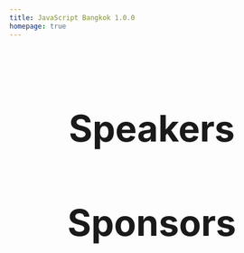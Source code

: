 ```yaml
---
title: JavaScript Bangkok 1.0.0
homepage: true
---
```


<Intro />

<main>

## Speakers

<div v-if="!$flags.preview">
  <SpeakerGroup :groupName="'#TeamEngineering'">
    <OldSpeakerList
    slot="content"
    :speakers="getSpeakersByGroup('Engineering')"
    @clickSpeaker="openSpeakerModal"></OldSpeakerList>
  </SpeakerGroup>
  <SpeakerGroup :groupName="'#TeamExperience'">
    <OldSpeakerList
    slot="content"
    :speakers="getSpeakersByGroup('Experience')"
    @clickSpeaker="openSpeakerModal"></OldSpeakerList>
  </SpeakerGroup>
  <SpeakerGroup :groupName="'#TeamKnowhow'">
    <OldSpeakerList
    slot="content"
    :speakers="getSpeakersByGroup('Knowledge')"
    @clickSpeaker="openSpeakerModal"></OldSpeakerList>
  </SpeakerGroup>
  <SpeakerGroup :groupName="'#TeamPerformance'">
    <OldSpeakerList
    slot="content"
    :speakers="getSpeakersByGroup('Performance')"
    @clickSpeaker="openSpeakerModal"></OldSpeakerList>
  </SpeakerGroup>
  <SpeakerModal
  v-if="isSpeakerModalActive"
  v-bind="speakerModalData"
  @closeModal="setIsSpeakerModalActive(false)">
  </SpeakerModal>
</div>

<div v-if="$flags.preview">
  <SpeakerGroup :groupName="'#TeamEngineering'">
    <SpeakerList
    slot="content"
    :speakers="getSpeakersByGroup('Engineering')"
    @clickSpeaker="openSpeakerModal"></SpeakerList>
  </SpeakerGroup>
  <SpeakerGroup :groupName="'#TeamExperience'">
    <SpeakerList
    slot="content"
    :speakers="getSpeakersByGroup('Experience')"
    @clickSpeaker="openSpeakerModal"></SpeakerList>
  </SpeakerGroup>
  <SpeakerGroup :groupName="'#TeamKnowhow'">
    <SpeakerList
    slot="content"
    :speakers="getSpeakersByGroup('Knowledge')"
    @clickSpeaker="openSpeakerModal"></SpeakerList>
  </SpeakerGroup>
  <SpeakerGroup :groupName="'#TeamPerformance'">
    <SpeakerList
    slot="content"
    :speakers="getSpeakersByGroup('Performance')"
    @clickSpeaker="openSpeakerModal"></SpeakerList>
  </SpeakerGroup>
  <SpeakerModal
  v-if="isSpeakerModalActive"
  v-bind="speakerModalData"
  @closeModal="setIsSpeakerModalActive(false)">
  </SpeakerModal>
</div>

<template v-if="$flags.preview">

## Schedule [Tentative]

<Schedule />

</template>

## Sponsors

<SponsorList />

</main>

<Footer></Footer>

<script>
import Intro from './.vuepress/local-components/Intro.vue'
import OldSpeakerList from './.vuepress/local-components/OldSpeakerList.vue'
import SpeakerList from './.vuepress/local-components/SpeakerList.vue'
import SpeakerModal from './.vuepress/local-components/SpeakerModal.vue'
import SponsorList from './.vuepress/local-components/SponsorList.vue'
import SpeakerGroup from './.vuepress/local-components/SpeakerGroup.vue'
import Schedule from './.vuepress/local-components/Schedule.vue'
import Footer from './.vuepress/local-components/Footer.vue'
import speakers from 'json-loader!yaml-loader!./.vuepress/data/speakers.yml'

export default {
  components: { 
    Intro,
    OldSpeakerList,
    SpeakerList,
    SpeakerModal,
    SponsorList,
    SpeakerGroup,
    Schedule,
    Footer
  },
  data () {
    return {
      isSpeakerModalActive: false,
      speakerModalData: {
        name: '',
        title: '',
        image: '',
        description: '',
        about: '',
      }
    }
  },
  methods: {
    setIsSpeakerModalActive (value) {
      this.isSpeakerModalActive = value
    },
    openSpeakerModal (speaker) {
      this.speakerModalData = speaker
      this.setIsSpeakerModalActive(true)
    },
    getSpeakersByGroup (groupName) {
      return speakers.filter(speaker => speaker.group === groupName)
    }
  }
}
</script>

<style scoped>
h2 {
  text-align: center;
  font-size: 36px;
}
@media (min-width: 640px) {
  h2 {
    font-size: 64px;
  }
}
.header-anchor {
  display: none;
}
main {
  display: block;
  padding: 16px;
  max-width: 1100px;
  margin: 0 auto;
}
</style>
